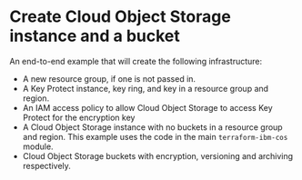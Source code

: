 # Create Cloud Object Storage instance and a bucket

An end-to-end example that will create the following infrastructure:
- A new resource group, if one is not passed in.
- A Key Protect instance, key ring, and key in a resource group and region.
- An IAM access policy to allow Cloud Object Storage to access Key Protect for the encryption key
- A Cloud Object Storage instance with no buckets in a resource group and region.
    This example uses the code in the main `terraform-ibm-cos` module.
- Cloud Object Storage buckets with encryption, versioning and archiving respectively.
